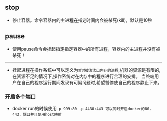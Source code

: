 ## stop
* 停止容器。命令容器内的主进程在指定时间内会被杀死(kill)，默认是10秒

## pause
* 使用pause命令会挂起指定指定容器中的所有进程，容器内的主进程并没有被杀死！
---
* 挂起进程在操作系统中可以定义为`暂时被淘汰出内存的进程`,机器的资源是有限的,在资源不足的情况下,操作系统对在内存中的程序进行合理的安排。
当终端用户在自己的程序运行期间发现有可疑问题时,希望暂停使自己的程序静止下来。

### 开启多个端口
* docker run的时候使用`-p 999:80 -p 4430:443 可以同时开启docker的80，443，端口并且使用host映射`

